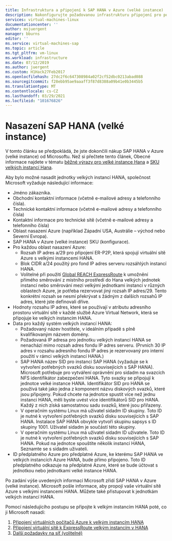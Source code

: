 ```yaml
---
title: Infrastruktura a připojení k SAP HANA v Azure (velké instance) | Microsoft Docs
description: Nakonfigurujte požadovanou infrastrukturu připojení pro použití SAP HANA v Azure (velké instance).
services: virtual-machines-linux
documentationcenter: ''
author: msjuergent
manager: bburns
editor: ''
ms.service: virtual-machines-sap
ms.topic: article
ms.tgt_pltfrm: vm-linux
ms.workload: infrastructure
ms.date: 07/12/2019
ms.author: juergent
ms.custom: H1Hack27Feb2017
ms.openlocfilehash: 27dc2f6c647308984a02f2cf52dbc0213abad088
ms.sourcegitcommit: f28ebb95ae9aaaff3f87d8388a09b41e0b3445b5
ms.translationtype: MT
ms.contentlocale: cs-CZ
ms.lasthandoff: 03/29/2021
ms.locfileid: "101676826"
---
```

# <a name="sap-hana-large-instances-deployment"></a>Nasazení SAP HANA (velké instance) 

V tomto článku se předpokládá, že jste dokončili nákup SAP HANA v Azure (velké instance) od Microsoftu. Než si přečtete tento článek, Obecné informace najdete v tématu [běžné výrazy pro velké instance Hana](hana-know-terms.md) a [SKU velkých instancí Hana](hana-available-skus.md).


Aby bylo možné nasadit jednotky velkých instancí HANA, společnost Microsoft vyžaduje následující informace:

- Jméno zákazníka.
- Obchodní kontaktní informace (včetně e-mailové adresy a telefonního čísla).
- Technické kontaktní informace (včetně e-mailové adresy a telefonního čísla)
- Kontaktní informace pro technické sítě (včetně e-mailové adresy a telefonního čísla)
- Oblast nasazení Azure (například Západní USA, Austrálie – východ nebo Severní Evropa).
- SAP HANA v Azure (velké instance) SKU (konfigurace).
- Pro každou oblast nasazení Azure:
    - Rozsah IP adres a/29 pro připojení ER-P2P, která spojují virtuální sítě Azure s velkými instancemi HANA.
    - Blok CIDR a/24 použitý pro fond IP adres serveru rozsáhlých instancí HANA.
    - Volitelné při použití [Global REACH ExpressRoute](../../../expressroute/expressroute-global-reach.md) k umožnění přímého směrování z místního prostředí do Hana velkých jednotek instancí nebo směrování mezi velkými jednotkami instancí v různých oblastech Azure, je potřeba rezervovat jiný rozsah IP adres/29. Tento konkrétní rozsah se nesmí překrývat s žádným z dalších rozsahů IP adres, které jste definovali dříve.
- Hodnoty rozsahu IP adres, které se používají v atributu adresního prostoru virtuální sítě v každé službě Azure Virtual Network, která se připojuje ke velkých instancím HANA.
- Data pro každý systém velkých instancí HANA:
  - Požadovaný název hostitele, v ideálním případě s plně kvalifikovaným názvem domény.
  - Požadovaná IP adresa pro jednotku velkých instancí HANA se nenachází mimo rozsah adres fondu IP adres serveru. (Prvních 30 IP adres v rozsahu adresního fondu IP adres je rezervovaný pro interní použití v rámci velkých instancí HANA.)
  - SAP HANA název SID pro instanci SAP HANA (vyžaduje se k vytvoření potřebných svazků disku souvisejících s SAP HANA). Microsoft potřebuje pro vytváření oprávnění pro sidadm na svazcích NFS identifikátor zabezpečení HANA. Tyto svazky se připojují k jednotce velké instance HANA. Identifikátor SID pro HANA se používá také jako jedna z komponent názvu diskových svazků, které jsou připojeny. Pokud chcete na jednotce spustit více než jednu instanci HANA, měli byste uvést více identifikátorů SID pro HANA. Každý z nich získá samostatnou sadu svazků, které jsou přiřazeny.
  - V operačním systému Linux má uživatel sidadm ID skupiny. Toto ID je nutné k vytvoření potřebných svazků disku souvisejících s SAP HANA. Instalace SAP HANA obvykle vytvoří skupinu sapsys s ID skupiny 1001. Uživatel sidadm je součástí této skupiny.
  - V operačním systému Linux má uživatel sidadm ID uživatele. Toto ID je nutné k vytvoření potřebných svazků disku souvisejících s SAP HANA. Pokud na jednotce spouštíte několik instancí HANA, Seznamte se s sidadm uživateli. 
- ID předplatného Azure pro předplatné Azure, ke kterému SAP HANA ve velkých instancích Azure HANA, bude přímo připojeno. Toto ID předplatného odkazuje na předplatné Azure, které se bude účtovat s jednotkou nebo jednotkami velké instance HANA.

Po zadání výše uvedených informací Microsoft zřídí SAP HANA v Azure (velké instance). Microsoft pošle informace, aby propojí vaše virtuální sítě Azure s velkými instancemi HANA. Můžete také přistupovat k jednotkám velkých instancí HANA.

Pomocí následujícího postupu se připojte k velkým instancím HANA poté, co ji Microsoft nasadí:

1. [Připojení virtuálních počítačů Azure k velkým instancím HANA](hana-connect-azure-vm-large-instances.md)
2. [Připojení virtuální sítě k ExpressRoute velkým instancím v HANA](hana-connect-vnet-express-route.md)
3. [Další požadavky na síť (volitelné)](hana-additional-network-requirements.md)
